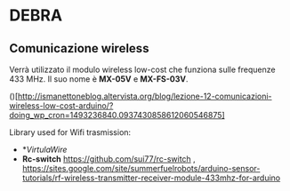 # DEBRA


## Comunicazione wireless
Verrà utilizzato il modulo wireless low-cost che funziona sulle frequenze 433 MHz. Il suo nome è **MX-05V** e **MX-FS-03V**.

()[http://ismanettoneblog.altervista.org/blog/lezione-12-comunicazioni-wireless-low-cost-arduino/?doing_wp_cron=1493236840.0937430858612060546875]

Library used for Wifi trasmission:
- **VirtulaWire*
- **Rc-switch** https://github.com/sui77/rc-switch , https://sites.google.com/site/summerfuelrobots/arduino-sensor-tutorials/rf-wireless-transmitter-receiver-module-433mhz-for-arduino
